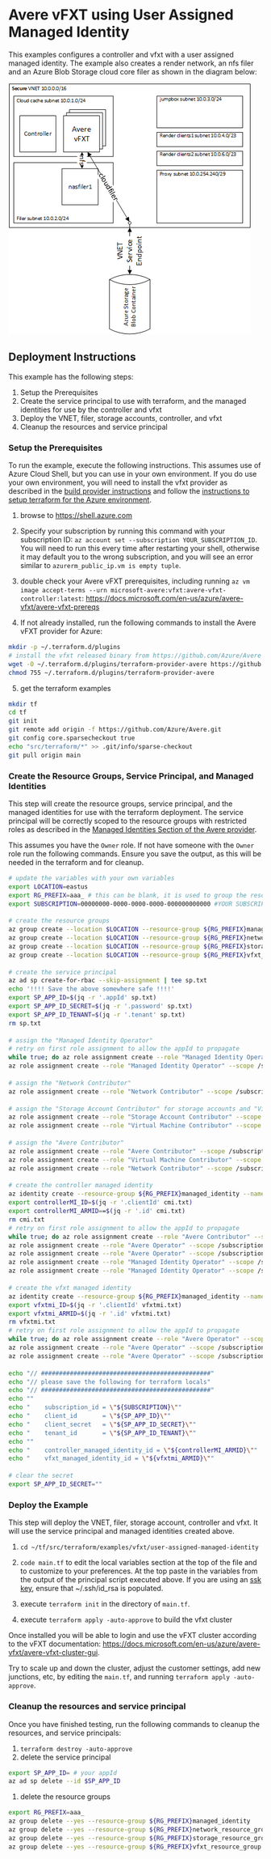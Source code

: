 # Avere vFXT using User Assigned Managed Identity

This examples configures a controller and vfxt with a user assigned managed identity.  The example also creates a render network, an nfs filer and an Azure Blob Storage cloud core filer as shown in the diagram below:

![The architecture](../../../../../docs/images/terraform/userassignedmi.png)

## Deployment Instructions

This example has the following steps:

1. Setup the Prerequisites
1. Create the service principal to use with terraform, and the managed identities for use by the controller and vfxt
1. Deploy the VNET, filer, storage accounts, controller, and vfxt
1. Cleanup the resources and service principal

### Setup the Prerequisites

To run the example, execute the following instructions.  This assumes use of Azure Cloud Shell, but you can use in your own environment.  If you do use your own environment, you will need to install the vfxt provider as described in the [build provider instructions](../../../providers/terraform-provider-avere#build-the-terraform-provider-binary) and follow the [instructions to setup terraform for the Azure environment](https://docs.microsoft.com/en-us/azure/terraform/terraform-install-configure).

1. browse to https://shell.azure.com

2. Specify your subscription by running this command with your subscription ID:  ```az account set --subscription YOUR_SUBSCRIPTION_ID```.  You will need to run this every time after restarting your shell, otherwise it may default you to the wrong subscription, and you will see an error similar to `azurerm_public_ip.vm is empty tuple`.

3. double check your Avere vFXT prerequisites, including running `az vm image accept-terms --urn microsoft-avere:vfxt:avere-vfxt-controller:latest`: https://docs.microsoft.com/en-us/azure/avere-vfxt/avere-vfxt-prereqs

4. If not already installed, run the following commands to install the Avere vFXT provider for Azure:
```bash
mkdir -p ~/.terraform.d/plugins
# install the vfxt released binary from https://github.com/Azure/Avere
wget -O ~/.terraform.d/plugins/terraform-provider-avere https://github.com/Azure/Avere/releases/download/tfprovider_v0.9.12/terraform-provider-avere
chmod 755 ~/.terraform.d/plugins/terraform-provider-avere
```

5. get the terraform examples
```bash
mkdir tf
cd tf
git init
git remote add origin -f https://github.com/Azure/Avere.git
git config core.sparsecheckout true
echo "src/terraform/*" >> .git/info/sparse-checkout
git pull origin main
```

### Create the Resource Groups, Service Principal, and Managed Identities

This step will create the resource groups, service principal, and the managed identities for use with the terraform deployment.  The service principal will be correctly scoped to the resource groups with restricted roles as described in the [Managed Identities Section of the Avere provider](../../../providers/terraform-provider-avere#managed-identities).

This assumes you have the `Owner` role.  If not have someone with the `Owner` role run the following commands.  Ensure you save the output, as this will be needed in the terraform and for cleanup.

```bash
# update the variables with your own variables
export LOCATION=eastus
export RG_PREFIX=aaa_ # this can be blank, it is used to group the resource groups together
export SUBSCRIPTION=00000000-0000-0000-0000-000000000000 #YOUR SUBSCRIPTION

# create the resource groups
az group create --location $LOCATION --resource-group ${RG_PREFIX}managed_identity
az group create --location $LOCATION --resource-group ${RG_PREFIX}network_resource_group
az group create --location $LOCATION --resource-group ${RG_PREFIX}storage_resource_group
az group create --location $LOCATION --resource-group ${RG_PREFIX}vfxt_resource_group

# create the service principal
az ad sp create-for-rbac --skip-assignment | tee sp.txt
echo '!!!! Save the above somewhere safe !!!!'
export SP_APP_ID=$(jq -r '.appId' sp.txt)
export SP_APP_ID_SECRET=$(jq -r '.password' sp.txt)
export SP_APP_ID_TENANT=$(jq -r '.tenant' sp.txt)
rm sp.txt

# assign the "Managed Identity Operator"
# retry on first role assignment to allow the appId to propagate
while true; do az role assignment create --role "Managed Identity Operator" --scope /subscriptions/$SUBSCRIPTION/resourceGroups/${RG_PREFIX}managed_identity --assignee $SP_APP_ID; [ $? -eq 0  ] && break; sleep 10; done
az role assignment create --role "Managed Identity Operator" --scope /subscriptions/$SUBSCRIPTION/resourceGroups/${RG_PREFIX}vfxt_resource_group --assignee $SP_APP_ID

# assign the "Network Contributor"
az role assignment create --role "Network Contributor" --scope /subscriptions/$SUBSCRIPTION/resourceGroups/${RG_PREFIX}network_resource_group --assignee $SP_APP_ID

# assign the "Storage Account Contributor" for storage accounts and "Virtual Machine Contributor" for NFS Filers
az role assignment create --role "Storage Account Contributor" --scope /subscriptions/$SUBSCRIPTION/resourceGroups/${RG_PREFIX}storage_resource_group --assignee $SP_APP_ID
az role assignment create --role "Virtual Machine Contributor" --scope /subscriptions/$SUBSCRIPTION/resourceGroups/${RG_PREFIX}storage_resource_group --assignee $SP_APP_ID

# assign the "Avere Contributor"
az role assignment create --role "Avere Contributor" --scope /subscriptions/$SUBSCRIPTION/resourceGroups/${RG_PREFIX}vfxt_resource_group --assignee $SP_APP_ID
az role assignment create --role "Virtual Machine Contributor" --scope /subscriptions/$SUBSCRIPTION/resourceGroups/${RG_PREFIX}vfxt_resource_group --assignee $SP_APP_ID
az role assignment create --role "Network Contributor" --scope /subscriptions/$SUBSCRIPTION/resourceGroups/${RG_PREFIX}vfxt_resource_group --assignee $SP_APP_ID

# create the controller managed identity
az identity create --resource-group ${RG_PREFIX}managed_identity --name controllermi | tee cmi.txt
export controllerMI_ID=$(jq -r '.clientId' cmi.txt)
export controllerMI_ARMID==$(jq -r '.id' cmi.txt)
rm cmi.txt
# retry on first role assignment to allow the appId to propagate
while true; do az role assignment create --role "Avere Contributor" --scope /subscriptions/$SUBSCRIPTION/resourceGroups/${RG_PREFIX}vfxt_resource_group --assignee $controllerMI_ID ; [ $? -eq 0  ] && break; sleep 10; done
az role assignment create --role "Avere Operator" --scope /subscriptions/$SUBSCRIPTION/resourceGroups/${RG_PREFIX}network_resource_group --assignee $controllerMI_ID 
az role assignment create --role "Avere Operator" --scope /subscriptions/$SUBSCRIPTION/resourceGroups/${RG_PREFIX}storage_resource_group --assignee $controllerMI_ID 
az role assignment create --role "Managed Identity Operator" --scope /subscriptions/$SUBSCRIPTION/resourceGroups/${RG_PREFIX}vfxt_resource_group --assignee $controllerMI_ID 
az role assignment create --role "Managed Identity Operator" --scope /subscriptions/$SUBSCRIPTION/resourceGroups/${RG_PREFIX}managed_identity --assignee $controllerMI_ID 

# create the vfxt managed identity
az identity create --resource-group ${RG_PREFIX}managed_identity --name vfxtmi | tee vfxtmi.txt
export vfxtmi_ID=$(jq -r '.clientId' vfxtmi.txt)
export vfxtmi_ARMID=$(jq -r '.id' vfxtmi.txt)
rm vfxtmi.txt
# retry on first role assignment to allow the appId to propagate
while true; do az role assignment create --role "Avere Operator" --scope /subscriptions/$SUBSCRIPTION/resourceGroups/${RG_PREFIX}vfxt_resource_group --assignee $vfxtmi_ID ; [ $? -eq 0  ] && break; sleep 10; done
az role assignment create --role "Avere Operator" --scope /subscriptions/$SUBSCRIPTION/resourceGroups/${RG_PREFIX}network_resource_group --assignee $vfxtmi_ID 
az role assignment create --role "Avere Operator" --scope /subscriptions/$SUBSCRIPTION/resourceGroups/${RG_PREFIX}storage_resource_group --assignee $vfxtmi_ID 

echo "// ###############################################"
echo "// please save the following for terraform locals"
echo "// ###############################################"
echo ""
echo "    subscription_id = \"${SUBSCRIPTION}\""
echo "    client_id       = \"${SP_APP_ID}\""
echo "    client_secret   = \"${SP_APP_ID_SECRET}\""
echo "    tenant_id       = \"${SP_APP_ID_TENANT}\""
echo ""    
echo "    controller_managed_identity_id = \"${controllerMI_ARMID}\""
echo "    vfxt_managed_identity_id = \"${vfxtmi_ARMID}\""

# clear the secret
export SP_APP_ID_SECRET=""
```

### Deploy the Example

This step will deploy the VNET, filer, storage account, controller and vfxt.  It will use the service principal and managed identities created above.

1. `cd ~/tf/src/terraform/examples/vfxt/user-assigned-managed-identity`

2. `code main.tf` to edit the local variables section at the top of the file and to customize to your preferences.  At the top paste in the variables from the output of the principal script executed above.  If you are using an [ssk key](https://docs.microsoft.com/en-us/azure/virtual-machines/linux/mac-create-ssh-keys), ensure that ~/.ssh/id_rsa is populated.

3. execute `terraform init` in the directory of `main.tf`.

4. execute `terraform apply -auto-approve` to build the vfxt cluster

Once installed you will be able to login and use the vFXT cluster according to the vFXT documentation: https://docs.microsoft.com/en-us/azure/avere-vfxt/avere-vfxt-cluster-gui.

Try to scale up and down the cluster, adjust the customer settings, add new junctions, etc, by editing the `main.tf`, and running `terraform apply -auto-approve`.

### Cleanup the resources and service principal

Once you have finished testing, run the following commands to cleanup the resources, and service principals:

1. `terraform destroy -auto-approve`
1. delete the service principal
```bash
export SP_APP_ID= # your appId
az ad sp delete --id $SP_APP_ID
```
1. delete the resource groups
```bash
export RG_PREFIX=aaa_
az group delete --yes --resource-group ${RG_PREFIX}managed_identity
az group delete --yes --resource-group ${RG_PREFIX}network_resource_group
az group delete --yes --resource-group ${RG_PREFIX}storage_resource_group
az group delete --yes --resource-group ${RG_PREFIX}vfxt_resource_group
```
